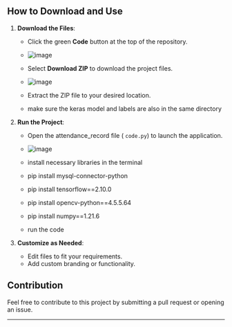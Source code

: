 ## How to Download and Use
1. **Download the Files**:
   - Click the green **Code** button at the top of the repository.
   - ![image](https://github.com/user-attachments/assets/597b4581-f49a-4c25-bfd2-4d71bf3c902e)

   - Select **Download ZIP** to download the project files.
   - ![image](https://github.com/user-attachments/assets/43d7a272-21c3-4968-a663-2f54fa4c53b3)

   - Extract the ZIP file to your desired location.
   - make sure the keras model and labels are also in the same directory

2. **Run the Project**:
   - Open the attendance_record file ( `code.py`) to launch the application.
   - ![image](https://github.com/user-attachments/assets/b9b03de3-067b-4d7c-8ca6-033c679c71cd)

   - install necessary libraries in the terminal 
   - pip install mysql-connector-python
   - pip install tensorflow==2.10.0
   - pip install opencv-python==4.5.5.64
   - pip install numpy==1.21.6
   - run the code
3. **Customize as Needed**:
   - Edit files to fit your requirements.
   - Add custom branding or functionality.


## Contribution
Feel free to contribute to this project by submitting a pull request or opening an issue.

---
